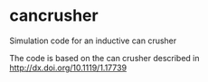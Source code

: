 cancrusher
==========

Simulation code for an inductive can crusher

The code is based on the can crusher described in http://dx.doi.org/10.1119/1.17739
